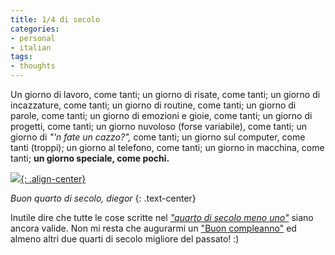```yaml
---
title: 1/4 di secolo
categories:
- personal
- italian
tags:
- thoughts
---
```

Un giorno di lavoro, come tanti; un giorno di risate, come tanti; un giorno di
incazzature, come tanti; un giorno di routine, come tanti; un giorno di
parole, come tanti; un giorno di emozioni e gioie, come tanti; un giorno di
progetti, come tanti; un giorno nuvoloso (forse variabile), come tanti; un
giorno di _"'n fate un cazzo?",_ come tanti; un giorno sul computer, come
tanti (troppi); un giorno al telefono, come tanti; un giorno in macchina, come
tanti; **un giorno speciale, come pochi.**

[![]({{site.url}}/images/io_talamone.jpg){: .align-center}]({{site.url}}/images/io_talamone.jpg)

_Buon quarto di secolo, diegor_
{: .text-center}

Inutile dire che tutte le cose scritte nel [_"quarto di secolo meno
uno"_]({{site.url}}/2007/04/30/born-to-be/
"{{site.url}}/2007/04/30/born-to-be/" ) siano ancora valide. Non mi
resta che augurarmi un ["Buon
compleanno"](http://twitter.com/diegor/statuses/799903477 "Happy Birthday,
diegor" ) ed almeno altri due quarti di secolo migliore del passato! :)

